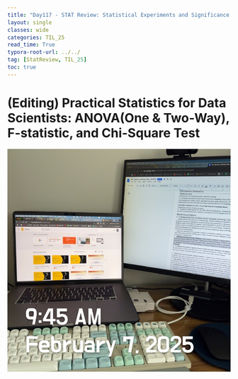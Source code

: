 ```yaml
---
title: "Day117 - STAT Review: Statistical Experiments and Significance Testing (4)"
layout: single
classes: wide
categories: TIL_25
read_time: True
typora-root-url: ../../
tag: [StatReview, TIL_25]
toc: true 
---
```


# (Editing) Practical Statistics for Data Scientists: ANOVA(One & Two-Way), F-statistic, and Chi-Square Test

![5BDF34C9-064E-4C43-B6F9-265EB87335FE_1_105_c](../../images/2025-02-07-TIL25_Day117/5BDF34C9-064E-4C43-B6F9-265EB87335FE_1_105_c.jpeg)

